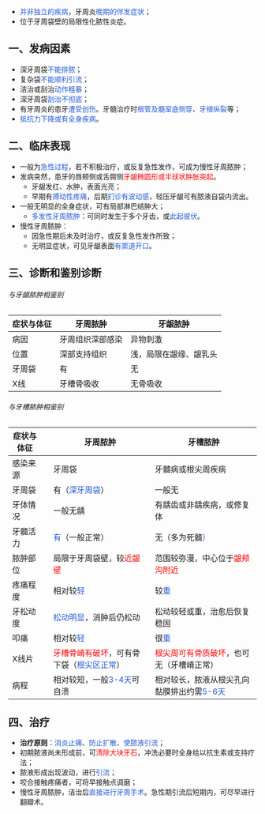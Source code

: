 * <font color="#245bdb">并非独立的疾病</font>，牙周炎<font color="#245bdb">晚期的伴发症状</font>；
* 位于牙周袋壁的局限性化脓性炎症。

## 一、发病因素
* 深牙周袋<font color="#245bdb">不能排脓</font>；
* 复杂袋<font color="#245bdb">不能顺利引流</font>；
* 洁治或刮治<font color="#245bdb">动作粗暴</font>；
* 深牙周袋<font color="#245bdb">刮治不彻底</font>；
* 有牙周炎的患牙<font color="#245bdb">遭受创伤</font>。牙髓治疗时<font color="#245bdb">根管及髓室底侧穿</font>、<font color="#245bdb">牙根纵裂</font>等；
* <font color="#245bdb">抵抗力下降或有全身疾病</font>。

## 二、临床表现
* 一般为<font color="#245bdb">急性过程</font>，若不积极治疗，或反复急性发作，可成为慢性牙周脓肿；
* 发病突然，患牙的唇颊侧或舌腭侧<font color="#ff0000">牙龈椭圆形或半球状肿胀突起</font>。
	* 牙龈发红、水肿，表面光亮；
	* 早期有<font color="#245bdb">搏动性疼痛</font>，后期<font color="#245bdb">扪诊有波动感</font>，轻压牙龈可有脓液自袋内流出。
* 一般无明显的全身症状，可有局部淋巴结肿大；
	* <font color="#245bdb">多发性牙周脓肿</font>：可同时发生于多个牙齿，或<font color="#245bdb">此起彼伏</font>。
* 慢性牙周脓肿：
	* 因急性期后未及时治疗，或反复急性发作所致；
	* 无明显症状，可见牙龈表面<font color="#245bdb">有窦道开口</font>。

## 三、诊断和鉴别诊断
###### 与牙龈脓肿相鉴别

| 症状与体征 | 牙周脓肿     | 牙龈脓肿        |
| ----- | -------- | ----------- |
| 病因    | 牙周组织深部感染 | 异物刺激        |
| 位置    | 深部支持组织   | 浅，局限在龈缘、龈乳头 |
| 牙周袋   | 有        | 无           |
| X线    | 牙槽骨吸收    | 无骨吸收        |
###### 与牙槽脓肿相鉴别

| 症状与体征 |     | 牙周脓肿                                                                           | 牙槽脓肿                                              |
| ----- | --- | ------------------------------------------------------------------------------ | ------------------------------------------------- |
| 感染来源  |     | 牙周袋                                                                            | 牙髓病或根尖周疾病                                         |
| 牙周袋   |     | 有（<font color="#245bdb">深牙周袋</font>）                                           | 一般无                                               |
| 牙体情况  |     | 一般无龋                                                                           | 有龋齿或非龋疾病，或修复体                                     |
| 牙髓活力  |     | <font color="#245bdb">有</font>（一般正常）                                           | 无（多为死髓<font color="#245bdb">）</font>              |
| 脓肿部位  |     | 局限于牙周袋壁，较<font color="#ff0000">近龈壁</font>                                      | 范围较弥漫，中心位于<font color="#ff0000">龈颊沟附近</font>      |
| 疼痛程度  |     | 相对较<font color="#245bdb">轻</font>                                              | 较<font color="#245bdb">重</font>                   |
| 牙松动度  |     | <font color="#245bdb">松动明显</font>，消肿后仍松动                                       | 松动较轻或重，治愈后恢复稳固                                    |
| 叩痛    |     | 相对较<font color="#245bdb">轻</font>                                              | 很<font color="#245bdb">重</font>                   |
| X线片   |     | <font color="#ff0000">牙槽骨嵴有破坏</font>，可有骨下袋（<font color="#245bdb">根尖区正常</font>） | <font color="#ff0000">根尖周可有骨质破坏</font>，也可无（牙槽嵴正常） |
| 病程    |     | 相对较短，一般<font color="#245bdb">3-4天</font>可自溃                                    | 相对较长，脓液从根尖孔向黏膜排出约需<font color="#245bdb">5-6天</font>                            |

## 四、治疗
* **治疗原则**：<font color="#245bdb">消炎止痛</font>、<font color="#245bdb">防止扩散</font>、<font color="#245bdb">使脓液引流</font>；
* 初期脓液尚未形成前，可<font color="#ff0000">清除大块牙石</font>，冲洗必要时全身给以抗生素或支持疗法；
* 脓液形成出现波动，进行<font color="#245bdb">引流</font>；
* 咬合接触疼痛者，可将早接触点调磨；
* 慢性牙周脓肿，洁治后<font color="#245bdb">直接进行牙周手术</font>。急性期引流后短期内，可尽早进行翻瓣术。


